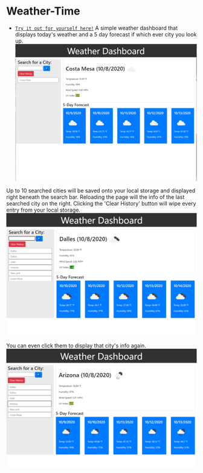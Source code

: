 # Weather-Time

* [`Try it out for yourself here!`](https://richardmshaw.github.io/Weather-Time/)
A simple weather dashboard that displays today's weather and a 5 day forecast if which ever city you look up.
![image](screenshots/Dashboard.png)

Up to 10 searched cities will be saved onto your local storage and displayed right beneath the search bar. Reloading the page will the info of the last searched city on the right. Clicking the 'Clear History' button will wipe every entry from your local storage.
![image](screenshots/search_history.png)

You can even click them to display that city's info again.
![image](screenshots/old_history.png)

